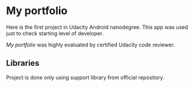 # My portfolio

Here is the first project in Udacity Android nanodegree. This app was used just to check starting level of developer.

*My portfolio* was highly evaluated by certified Udacity code reviewer.

## Libraries

Project is done only using support library from official repository.
